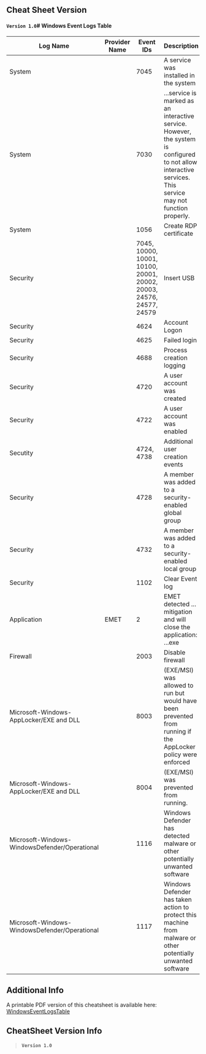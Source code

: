 Cheat Sheet Version
--------------
#### **`Version 1.0`**# Windows Event Logs Table

| Log Name | Provider Name  | Event IDs | Description |
| ------------- | ------------- | ------------- | ------------- |
| System || 7045 | A service was installed in the system |
| System || 7030	| ...service is marked as an interactive service.  However, the system is configured to not allow interactive services. This service may not function properly.|
| System || 1056	| Create RDP certificate |
| Security || 7045, 10000, 10001, 10100, 20001, 20002, 20003, 24576, 24577, 24579 | Insert USB |
| Security || 4624 | Account Logon |
| Security || 4625 | Failed login |
| Security || 4688 | Process creation logging |
| Security || 4720 |  A user account was created |
| Security || 4722 | A user account was enabled |
| Secutity || 4724, 4738 | Additional user creation events |
| Security || 4728 | A member was added to a security-enabled global group |
| Security || 4732| A member was added to a security-enabled local group |
| Security || 	1102 | Clear Event log |
| Application | EMET | 2 | EMET detected ... mitigation and will close the application: ...exe |
| Firewall || 2003 | Disable firewall |
| Microsoft-Windows-AppLocker/EXE and DLL ||	8003 | (EXE/MSI) was allowed to run but would have been prevented from running if the AppLocker policy were enforced |
| Microsoft-Windows-AppLocker/EXE and DLL ||	8004 | (EXE/MSI) was prevented from running. |
| Microsoft-Windows-WindowsDefender/Operational || 1116 | Windows Defender has detected malware or other potentially unwanted software|
| Microsoft-Windows-WindowsDefender/Operational || 1117 | Windows Defender has taken action to protect this machine from malware or other potentially unwanted software|

Additional Info
--------------
A printable PDF version of this cheatsheet is available here:
[WindowsEventLogsTable](pdfs/WindowsEventLogsTable.pdf)

CheatSheet Version Info
--------------
> #### **`Version 1.0`**
